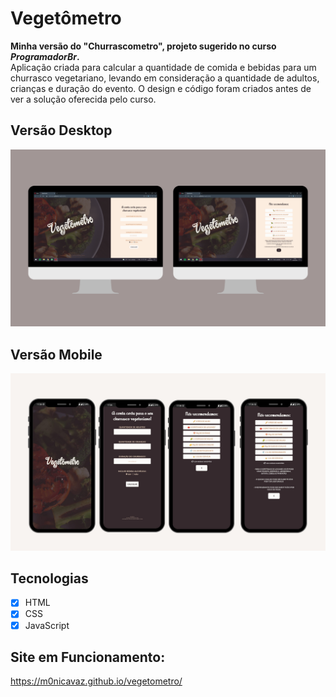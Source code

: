 # Vegetômetro
**Minha versão do "Churrascometro", projeto sugerido no curso *ProgramadorBr*.** <br>
 Aplicação criada para calcular a quantidade de comida e bebidas para um churrasco vegetariano, levando em consideração a quantidade de adultos, crianças e duração do evento. O design e código foram criados antes de ver a solução oferecida pelo curso. 
 
 ## Versão Desktop
 ![Screenshot do site para desktop](https://raw.githubusercontent.com/M0nicaVaz/vegetometro/master/assets/desktop-display.png)

 ## Versão Mobile
 ![Screenshot do site para celular](https://raw.githubusercontent.com/M0nicaVaz/vegetometro/master/assets/mobile-display.png)

 ## Tecnologias
 - [x] HTML
 - [x] CSS
 - [x] JavaScript

 ## Site em Funcionamento:
<https://m0nicavaz.github.io/vegetometro/>

